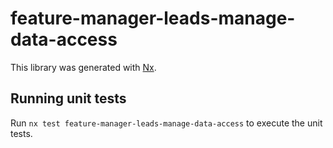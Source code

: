 # feature-manager-leads-manage-data-access

This library was generated with [Nx](https://nx.dev).

## Running unit tests

Run `nx test feature-manager-leads-manage-data-access` to execute the unit tests.
